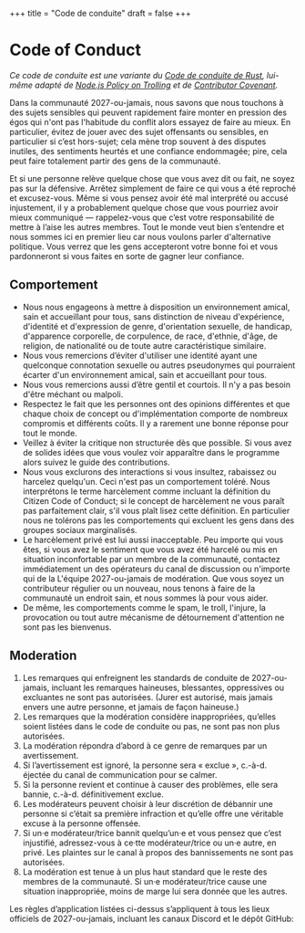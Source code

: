 +++
title = "Code de conduite"
draft = false
+++


# Code of Conduct

_Ce code de conduite est une variante du [Code de conduite de Rust](https://www.rust-lang.org/policies/code-of-conduct), lui-même adapté de [Node.js Policy on Trolling](http://blog.izs.me/post/30036893703/policy-on-trolling) et de [Contributor Covenant](https://www.contributor-covenant.org)._

Dans la communauté 2027-ou-jamais, nous savons que nous touchons à des sujets sensibles qui peuvent rapidement faire monter en pression des égos qui n'ont pas l'habitude du conflit alors essayez de faire au mieux. En particulier, évitez de jouer avec des sujet offensants ou sensibles, en particulier si c’est hors-sujet; cela mène trop souvent à des disputes inutiles, des sentiments heurtés et une confiance endommagée; pire, cela peut faire totalement partir des gens de la communauté.

Et si une personne relève quelque chose que vous avez dit ou fait, ne soyez pas sur la défensive. Arrêtez simplement de faire ce qui vous a été reproché et excusez-vous. Même si vous pensez avoir été mal interprété ou accusé injustement, il y a probablement quelque chose que vous pourriez avoir mieux communiqué — rappelez-vous que c’est votre responsabilité de mettre à l’aise les autres membres. Tout le monde veut bien s’entendre et nous sommes ici en premier lieu car nous voulons parler d'alternative politique. Vous verrez que les gens accepteront votre bonne foi et vous pardonneront si vous faites en sorte de gagner leur confiance.

## Comportement

* Nous nous engageons à mettre à disposition un environnement amical, sain et accueillant pour tous, sans distinction de niveau d'expérience, d'identité et d'expression de genre, d'orientation sexuelle, de handicap, d'apparence corporelle, de corpulence, de race, d'ethnie, d'âge, de religion, de nationalité ou de toute autre caractéristique similaire.
* Nous vous remercions d’éviter d'utiliser une identité ayant une quelconque connotation sexuelle ou autres pseudonymes qui pourraient écarter d'un environnement amical, sain et accueillant pour tous.
* Nous vous remercions aussi d’être gentil et courtois. Il n'y a pas besoin d'être méchant ou malpoli.
* Respectez le fait que les personnes ont des opinions différentes et que chaque choix de concept ou d'implémentation comporte de nombreux compromis et différents coûts. Il y a rarement une bonne réponse pour tout le monde.
* Veillez à éviter la critique non structurée dès que possible. Si vous avez de solides idées que vous voulez voir apparaître dans le programme alors suivez le guide des contributions.
* Nous vous exclurons des interactions si vous insultez, rabaissez ou harcelez quelqu'un. Ceci n'est pas un comportement toléré. Nous interprétons le terme harcèlement comme incluant la définition du Citizen Code of Conduct; si le concept de harcèlement ne vous paraît pas parfaitement clair, s'il vous plaît lisez cette définition. En particulier nous ne tolérons pas les comportements qui excluent les gens dans des groupes sociaux marginalisés.
* Le harcèlement privé est lui aussi inacceptable. Peu importe qui vous êtes, si vous avez le sentiment que vous avez été harcelé ou mis en situation inconfortable par un membre de la communauté, contactez immédiatement un des opérateurs du canal de discussion ou n'importe qui de la L'équipe 2027-ou-jamais de modération. Que vous soyez un contributeur régulier ou un nouveau, nous tenons à faire de la communauté un endroit sain, et nous sommes là pour vous aider.
* De même, les comportements comme le spam, le troll, l'injure, la provocation ou tout autre mécanisme de détournement d'attention ne sont pas les bienvenus.


## Moderation

1. Les remarques qui enfreignent les standards de conduite de 2027-ou-jamais, incluant les remarques haineuses, blessantes, oppressives ou excluantes ne sont pas autorisées. (Jurer est autorisé, mais jamais envers une autre personne, et jamais de façon haineuse.)
1. Les remarques que la modération considère inappropriées, qu’elles soient listées dans le code de conduite ou pas, ne sont pas non plus autorisées.
1. La modération répondra d’abord à ce genre de remarques par un avertissement.
1. Si l’avertissement est ignoré, la personne sera « exclue », c.-à-d. éjectée du canal de communication pour se calmer.
1. Si la personne revient et continue à causer des problèmes, elle sera bannie, c.-à-d. définitivement exclue.
1. Les modérateurs peuvent choisir à leur discrétion de débannir une personne si c’était sa première infraction et qu’elle offre une véritable excuse à la personne offensée.
1. Si un·e modérateur/trice bannit quelqu’un·e et vous pensez que c’est injustifié, adressez-vous à ce·tte modérateur/trice ou un·e autre, en privé. Les plaintes sur le canal à propos des bannissements ne sont pas autorisées.
1. La modération est tenue à un plus haut standard que le reste des membres de la communauté. Si un·e modérateur/trice cause une situation inappropriée, moins de marge lui sera donnée que les autres.


Les règles d’application listées ci-dessus s’appliquent à tous les lieux officiels de 2027-ou-jamais, incluant les canaux Discord et le dépôt GitHub:
